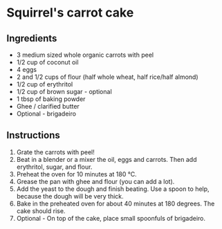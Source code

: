 # Squirrel's carrot cake

## Ingredients

- 3 medium sized whole organic carrots with peel
- 1/2 cup of coconut oil
- 4 eggs
- 2 and 1/2 cups of flour (half whole wheat, half rice/half almond)
- 1/2 cup of erythritol
- 1/2 cup of brown sugar - optional
- 1 tbsp of baking powder
- Ghee / clarified butter
- Optional - brigadeiro

## Instructions

1. Grate the carrots with peel!
1. Beat in a blender or a mixer the oil, eggs and carrots. Then add erythritol, sugar, and flour.
1. Preheat the oven for 10 minutes at 180 °C.
1. Grease the pan with ghee and flour (you can add a lot).
1. Add the yeast to the dough and finish beating. Use a spoon to help, because the dough will be very thick.
1. Bake in the preheated oven for about 40 minutes at 180 degrees. The cake should rise.
1. Optional - On top of the cake, place small spoonfuls of brigadeiro.
